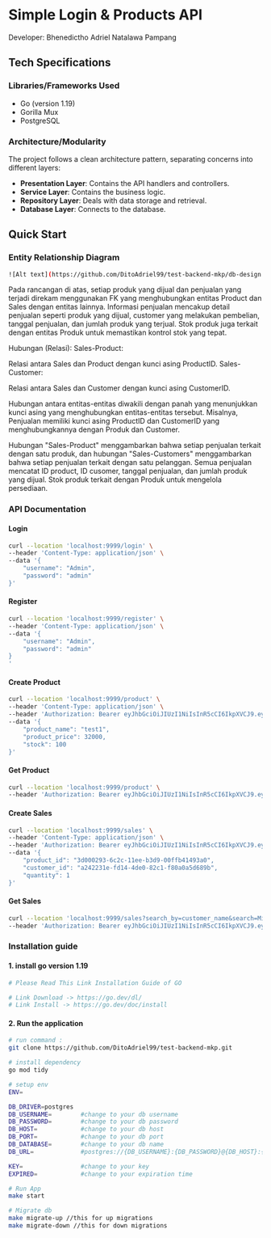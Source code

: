 # Simple Login & Products API

Developer: Bhenedictho Adriel Natalawa Pampang

## Tech Specifications
### Libraries/Frameworks Used

- Go (version 1.19)
- Gorilla Mux
- PostgreSQL

### Architecture/Modularity

The project follows a clean architecture pattern, separating concerns into different layers:

- **Presentation Layer**: Contains the API handlers and controllers.
- **Service Layer**: Contains the business logic.
- **Repository Layer**: Deals with data storage and retrieval.
- **Database Layer**: Connects to the database.

## Quick Start
### Entity Relationship Diagram
```bash
![Alt text](https://github.com/DitoAdriel99/test-backend-mkp/db-design.png)
```
Pada rancangan di atas, setiap produk yang dijual dan penjualan yang terjadi direkam menggunakan FK yang menghubungkan entitas Product dan Sales dengan entitas lainnya. Informasi penjualan mencakup detail penjualan seperti produk yang dijual, customer yang melakukan pembelian, tanggal penjualan, dan jumlah produk yang terjual. Stok produk juga terkait dengan entitas Produk untuk memastikan kontrol stok yang tepat.

Hubungan (Relasi):
Sales-Product:

Relasi antara Sales dan Product dengan kunci asing ProductID.
Sales-Customer:

Relasi antara Sales dan Customer dengan kunci asing CustomerID.

Hubungan antara entitas-entitas diwakili dengan panah yang menunjukkan kunci asing yang menghubungkan entitas-entitas tersebut. Misalnya, Penjualan memiliki kunci asing ProductID dan CustomerID yang menghubungkannya dengan Produk dan Customer.

Hubungan "Sales-Product" menggambarkan bahwa setiap penjualan terkait dengan satu produk, dan hubungan "Sales-Customers" menggambarkan bahwa setiap penjualan terkait dengan satu pelanggan. Semua penjualan mencatat ID product, ID cusomer, tanggal penjualan, dan jumlah produk yang dijual. Stok produk terkait dengan Produk untuk mengelola persediaan.
### API Documentation
#### Login
```bash
curl --location 'localhost:9999/login' \
--header 'Content-Type: application/json' \
--data '{
    "username": "Admin",
    "password": "admin"
}'
```
#### Register
```bash
curl --location 'localhost:9999/register' \
--header 'Content-Type: application/json' \
--data '{
    "username": "Admin",
    "password": "admin"
}
'
```
#### Create Product
```bash
curl --location 'localhost:9999/product' \
--header 'Content-Type: application/json' \
--header 'Authorization: Bearer eyJhbGciOiJIUzI1NiIsInR5cCI6IkpXVCJ9.eyJ1c2VybmFtZSI6IkFkbWluIiwiaXNzIjoiQWRtaW4iLCJleHAiOjE2OTc0NzQ4NDYsImlhdCI6MTY5NzQ2NzY0Nn0.47ELKYZ3ADINMl4Of1yqSCY4GUqnnYqRHDyl8ZeUDLw' \
--data '{
    "product_name": "test1",
    "product_price": 32000,
    "stock": 100
}'
```
#### Get Product
```bash
curl --location 'localhost:9999/product' \
--header 'Authorization: Bearer eyJhbGciOiJIUzI1NiIsInR5cCI6IkpXVCJ9.eyJ1c2VybmFtZSI6IkRpdG8iLCJpc3MiOiJEaXRvIiwiZXhwIjoxNjk3NDcxOTY1LCJpYXQiOjE2OTc0NjQ3NjV9.7simuJwrnqjOc-zlugciqh9A1O4cncStcm4CuGzyQeo'
```
#### Create Sales
```bash
curl --location 'localhost:9999/sales' \
--header 'Content-Type: application/json' \
--header 'Authorization: Bearer eyJhbGciOiJIUzI1NiIsInR5cCI6IkpXVCJ9.eyJ1c2VybmFtZSI6IkRpdG8iLCJpc3MiOiJEaXRvIiwiZXhwIjoxNjk3NDcxOTY1LCJpYXQiOjE2OTc0NjQ3NjV9.7simuJwrnqjOc-zlugciqh9A1O4cncStcm4CuGzyQeo' \
--data '{
    "product_id": "3d000293-6c2c-11ee-b3d9-00ffb41493a0",
    "customer_id": "a242231e-fd14-4de0-82c1-f80a0a5d689b",
    "quantity": 1
}'
```
#### Get Sales
```bash
curl --location 'localhost:9999/sales?search_by=customer_name&search=Michael%20Johnson' \
--header 'Authorization: Bearer eyJhbGciOiJIUzI1NiIsInR5cCI6IkpXVCJ9.eyJ1c2VybmFtZSI6IkRpdG8iLCJpc3MiOiJEaXRvIiwiZXhwIjoxNjk3NDcxOTY1LCJpYXQiOjE2OTc0NjQ3NjV9.7simuJwrnqjOc-zlugciqh9A1O4cncStcm4CuGzyQeo'
```
### Installation guide
#### 1. install go version 1.19
```bash
# Please Read This Link Installation Guide of GO

# Link Download -> https://go.dev/dl/
# Link Install -> https://go.dev/doc/install

```

#### 2. Run the application
```bash
# run command :
git clone https://github.com/DitoAdriel99/test-backend-mkp.git

# install dependency
go mod tidy

# setup env
ENV=

DB_DRIVER=postgres
DB_USERNAME=        #change to your db username
DB_PASSWORD=        #change to your db password
DB_HOST=            #change to your db host
DB_PORT=            #change to your db port 
DB_DATABASE=        #change to your db name 
DB_URL=             #postgres://{DB_USERNAME}:{DB_PASSWORD}@{DB_HOST}:{DB_PORT}/{DB_DATABASE}?sslmode=disable

KEY=                #change to your key
EXPIRED=            #change to your expiration time

# Run App
make start

# Migrate db
make migrate-up //this for up migrations
make migrate-down //this for down migrations
```